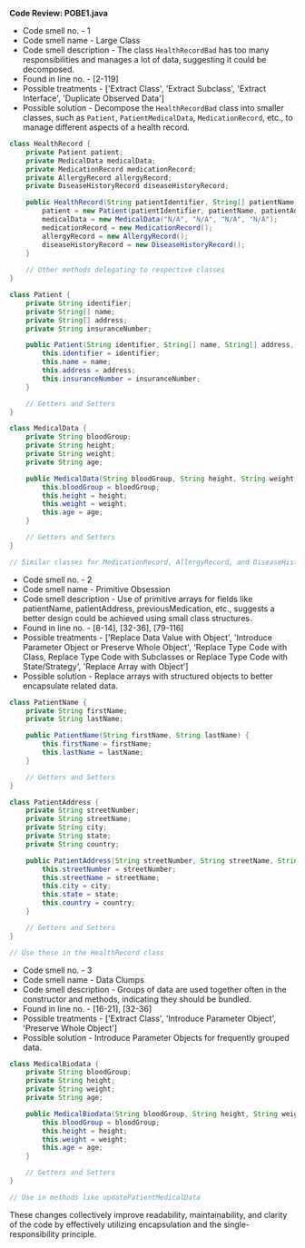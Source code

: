 **Code Review: POBE1.java**

- Code smell no. - 1
- Code smell name - Large Class
- Code smell description - The class `HealthRecordBad` has too many responsibilities and manages a lot of data, suggesting it could be decomposed.
- Found in line no. - [2-119]
- Possible treatments - ['Extract Class', 'Extract Subclass', 'Extract Interface', 'Duplicate Observed Data']
- Possible solution - Decompose the `HealthRecordBad` class into smaller classes, such as `Patient`, `PatientMedicalData`, `MedicationRecord`, etc., to manage different aspects of a health record.

```java
class HealthRecord {
    private Patient patient;
    private MedicalData medicalData;
    private MedicationRecord medicationRecord;
    private AllergyRecord allergyRecord;
    private DiseaseHistoryRecord diseaseHistoryRecord;

    public HealthRecord(String patientIdentifier, String[] patientName, String[] patientAddress, String insuranceNumber) {
        patient = new Patient(patientIdentifier, patientName, patientAddress, insuranceNumber);
        medicalData = new MedicalData("N/A", "N/A", "N/A", "N/A");
        medicationRecord = new MedicationRecord();
        allergyRecord = new AllergyRecord();
        diseaseHistoryRecord = new DiseaseHistoryRecord();
    }
    
    // Other methods delegating to respective classes
}

class Patient {
    private String identifier;
    private String[] name;
    private String[] address;
    private String insuranceNumber;

    public Patient(String identifier, String[] name, String[] address, String insuranceNumber) {
        this.identifier = identifier;
        this.name = name;
        this.address = address;
        this.insuranceNumber = insuranceNumber;
    }

    // Getters and Setters
}

class MedicalData {
    private String bloodGroup;
    private String height;
    private String weight;
    private String age;

    public MedicalData(String bloodGroup, String height, String weight, String age) {
        this.bloodGroup = bloodGroup;
        this.height = height;
        this.weight = weight;
        this.age = age;
    }

    // Getters and Setters
}

// Similar classes for MedicationRecord, AllergyRecord, and DiseaseHistoryRecord
```

- Code smell no. - 2
- Code smell name - Primitive Obsession
- Code smell description - Use of primitive arrays for fields like patientName, patientAddress, previousMedication, etc., suggests a better design could be achieved using small class structures.
- Found in line no. - [8-14], [32-36], [79-116]
- Possible treatments - ['Replace Data Value with Object', 'Introduce Parameter Object or Preserve Whole Object', 'Replace Type Code with Class, Replace Type Code with Subclasses or Replace Type Code with State/Strategy', 'Replace Array with Object']
- Possible solution - Replace arrays with structured objects to better encapsulate related data.

```java
class PatientName {
    private String firstName;
    private String lastName;

    public PatientName(String firstName, String lastName) {
        this.firstName = firstName;
        this.lastName = lastName;
    }

    // Getters and Setters
}

class PatientAddress {
    private String streetNumber;
    private String streetName;
    private String city;
    private String state;
    private String country;

    public PatientAddress(String streetNumber, String streetName, String city, String state, String country) {
        this.streetNumber = streetNumber;
        this.streetName = streetName;
        this.city = city;
        this.state = state;
        this.country = country;
    }

    // Getters and Setters
}

// Use these in the HealthRecord class
```

- Code smell no. - 3
- Code smell name - Data Clumps
- Code smell description - Groups of data are used together often in the constructor and methods, indicating they should be bundled.
- Found in line no. - [16-21], [32-36]
- Possible treatments - ['Extract Class', 'Introduce Parameter Object', 'Preserve Whole Object']
- Possible solution - Introduce Parameter Objects for frequently grouped data.

```java
class MedicalBiodata {
    private String bloodGroup;
    private String height;
    private String weight;
    private String age;

    public MedicalBiodata(String bloodGroup, String height, String weight, String age) {
        this.bloodGroup = bloodGroup;
        this.height = height;
        this.weight = weight;
        this.age = age;
    }

    // Getters and Setters
}

// Use in methods like updatePatientMedicalData
```

These changes collectively improve readability, maintainability, and clarity of the code by effectively utilizing encapsulation and the single-responsibility principle.